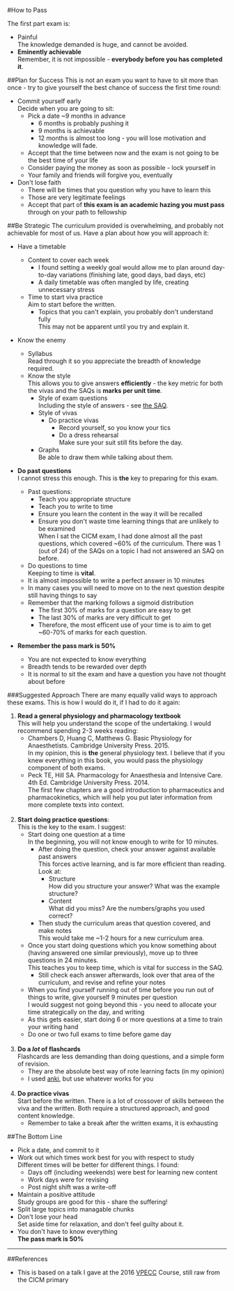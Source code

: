#How to Pass

The first part exam is:
* Painful  
The knowledge demanded is huge, and cannot be avoided.
* **Eminently achievable**  
Remember, it is not impossible - **everybody before you has completed it**.

##Plan for Success
This is not an exam you want to have to sit more than once - try to give yourself the best chance of success the first time round:

* Commit yourself early  
Decide when you are going to sit:
    * Pick a date ~9 months in advance
        * 6 months is probably pushing it
        * 9 months is achievable
        * 12 months is almost too long - you will lose motivation and knowledge will fade.
    * Accept that the time between now and the exam is not going to be the best time of your life
    * Consider paying the money as soon as possible - lock yourself in  
    * Your family and friends will forgive you, eventually
* Don't lose faith  
    * There will be times that you question why you have to learn this
    * Those are very legitimate feelings
    * Accept that part of **this exam is an academic hazing you must pass** through on your path to fellowship  

##Be Strategic
The curriculum provided is overwhelming, and probably not achievable for most of us. Have a plan about how you will approach it:
* Have a timetable
    * Content to cover each week  
        * I found setting a weekly goal would allow me to plan around day-to-day variations (finishing late, good days, bad days, etc)
        * A daily timetable was often mangled by life, creating unnecessary stress
    * Time to start viva practice  
    Aim to start before the written.
        * Topics that you can't explain, you probably don't understand fully  
        This may not be apparent until you try and explain it.



* Know the enemy
    * Syllabus  
    Read through it so you appreciate the breadth of knowledge required.
    * Know the style  
    This allows you to give answers **efficiently** - the key metric for both the vivas and the SAQs is **marks per unit time**.
        * Style of exam questions  
        Including the style of answers - see [the SAQ](./the-saq.md).
        * Style of vivas  
            * Do practice vivas  
                * Record yourself, so you know your tics
                * Do a dress rehearsal  
                Make sure your suit still fits before the day.
        * Graphs  
        Be able to draw them while talking about them.


* **Do past questions**  
I cannot stress this enough. This is **the** key to preparing for this exam.
    * Past questions:
        * Teach you appropriate structure
        * Teach you to write to time
        * Ensure you learn the content in the way it will be recalled
        * Ensure you don't waste time learning things that are unlikely to be examined  
        When I sat the CICM exam, I had done almost all the past questions, which covered ~60% of the curriculum. There was 1 (out of 24) of the SAQs on a topic I had not answered an SAQ on before.
    * Do questions to time  
    Keeping to time is **vital**.
     * It is almost impossible to write a perfect answer in 10 minutes
     * In many cases you will need to move on to the next question despite still having things to say
     * Remember that the marking follows a sigmoid distribution
         * The first 30% of marks for a question are easy to get
         * The last 30% of marks are very difficult to get
         * Therefore, the most efficent use of your time is to aim to get ~60-70% of marks for each question.
         

* **Remember the pass mark is 50%**  
    * You are not expected to know everything
    * Breadth tends to be rewarded over depth
    * It is normal to sit the exam and have a question you have not thought about before


###Suggested Approach
There are many equally valid ways to approach these exams. This is how I would do it, if I had to do it again:

1. **Read a general physiology and pharmacology textbook**  
This will help you understand the scope of the undertaking. I would recommend spending 2-3 weeks reading:
    * Chambers D, Huang C, Matthews G. Basic Physiology for Anaesthetists. Cambridge University Press. 2015.  
    In my opinion, this is **the** general physiology text. I believe that if you knew everything in this book, you would pass the physiology component of both exams.
    * Peck TE, Hill SA. Pharmacology for Anaesthesia and Intensive Care. 4th Ed. Cambridge University Press. 2014.  
    The first few chapters are a good introduction to pharmaceutics and pharmacokinetics, which will help you put later information from more complete texts into context.<br><br>
2. **Start doing practice questions**:  
This is the key to the exam. I suggest:
    * Start doing one question at a time  
    In the beginning, you will not know enough to write for 10 minutes.
        * After doing the question, check your answer against available past answers  
        This forces active learning, and is far more efficient than reading. Look at:
            * Structure  
            How did you structure your answer? What was the example structure?
            * Content  
            What did you miss? Are the numbers/graphs you used correct?
        * Then study the curriculum areas that question covered, and make notes  
        This would take me ~1-2 hours for a new curriculum area.
    * Once you start doing questions which you know something about (having answered one similar previously), move up to three questions in 24 minutes.  
    This teaches you to keep time, which is vital for success in the SAQ.
        * Still check each answer afterwards, look over that area of the curriculum, and revise and refine your notes
    * When you find yourself running out of time before you run out of things to write, give yourself 9 minutes per question  
    I would suggest not going beyond this - you need to allocate your time strategically on the day, and writing 
    * As this gets easier, start doing 6 or more questions at a time to train your writing hand
    * Do one or two full exams to time before game day <br><br>
3. **Do a *lot* of flashcards**  
Flashcards are less demanding than doing questions, and a simple form of revision.
    * They are the absolute best way of rote learning facts (in my opinion)
    * I used [anki](http:\\www.ankisrs.net), but use whatever works for you <br><br>
4. **Do practice vivas**  
Start before the written. There is a lot of crossover of skills between the viva and the written. Both require a structured approach, and good content knowledge.
    * Remember to take a break after the written exams, it is exhausting


##The Bottom Line
* Pick a date, and commit to it
* Work out which times work best for you with respect to study  
Different times will be better for different things. I found:
    * Days off (including weekends) were best for learning new content
    * Work days were for revising
    * Post night shift was a write-off
* Maintain a positive attitude  
Study groups are good for this - share the suffering!
* Split large topics into managable chunks
* Don't lose your head  
Set aside time for relaxation, and don't feel guilty about it.
* You don't have to know everything  
**The pass mark is 50%**

---

##References

* This is based on a talk I gave at the 2016 [VPECC](http://www.vpecc.com/) Course, still raw from the CICM primary